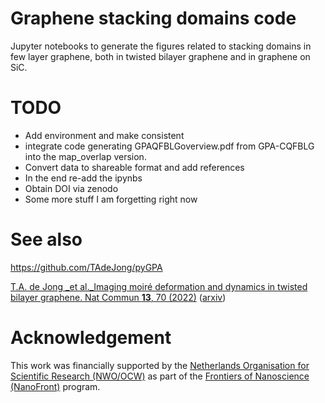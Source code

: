 # Graphene stacking domains code
Jupyter notebooks to generate the figures related to stacking domains in few layer graphene, both in twisted bilayer graphene and in graphene on SiC.

# TODO

- Add environment and make consistent
- integrate code generating GPAQFBLGoverview.pdf from GPA-CQFBLG into the map_overlap version.
- Convert data to shareable format and add references
- In the end re-add the ipynbs
- Obtain DOI via zenodo
- Some more stuff I am forgetting right now

# See also

https://github.com/TAdeJong/pyGPA

[T.A. de Jong _et al._Imaging moiré deformation and dynamics in twisted bilayer graphene. Nat Commun **13**, 70 (2022)](https://doi.org/10.1038/s41467-021-27646-1) ([arxiv](https://arxiv.org/abs/2107.14716))

# Acknowledgement

This work was financially supported by the [Netherlands Organisation for Scientific Research (NWO/OCW)](https://www.nwo.nl/en/science-enw) as part of the [Frontiers of Nanoscience (NanoFront)](https://www.universiteitleiden.nl/en/research/research-projects/science/frontiers-of-nanoscience-nanofront) program.
